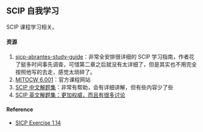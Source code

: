 ## SCIP 自我学习
SCIP 课程学习相关。

#### 资源

1. [sicp-abrantes-study-guide](https://github.com/abrantesasf/sicp-abrantes-study-guide)：非常全安排很详细的 SCIP 学习指南，作者花了挺多时间事先调查，可惜第二章之后就没有太详细了，但是其实也不用完全按照他写的去走，感觉太琐碎了。
2. [MITOCW 6.001](https://ocw.mit.edu/courses/electrical-engineering-and-computer-science/6-001-structure-and-interpretation-of-computer-programs-spring-2005/index.htm)：官方课程网站
3. [SCIP 中文解题集](https://sicp.readthedocs.io/en/latest/)：非常有帮助，会有详细讲解，但有些内容少了些
4. [SCIP 英文解题集：更加权威，而且有很多讨论](http://community.schemewiki.org/?SICP-Solutions)

#### Reference

- [SICP Exercise 1.14](https://www.ysagade.nl/2015/04/12/sicp-change-growth/)